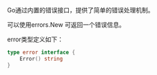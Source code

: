 Go通过内置的错误接口，提供了简单的错误处理机制。

可以使用errors.New 可返回一个错误信息。

error类型定义如下：

```go
type error interface {
    Error() string
}
```



